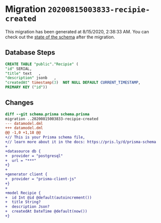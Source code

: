 # Migration `20200815003833-recipie-created`

This migration has been generated at 8/15/2020, 2:38:33 AM.
You can check out the [state of the schema](./schema.prisma) after the migration.

## Database Steps

```sql
CREATE TABLE "public"."Recipie" (
"id" SERIAL,
"title" text   ,
"description" jsonb   ,
"createdAt" timestamp(3)  NOT NULL DEFAULT CURRENT_TIMESTAMP,
PRIMARY KEY ("id"))
```

## Changes

```diff
diff --git schema.prisma schema.prisma
migration ..20200815003833-recipie-created
--- datamodel.dml
+++ datamodel.dml
@@ -1,0 +1,18 @@
+// This is your Prisma schema file,
+// learn more about it in the docs: https://pris.ly/d/prisma-schema
+
+datasource db {
+  provider = "postgresql"
+  url = "***"
+}
+
+generator client {
+  provider = "prisma-client-js"
+}
+
+model Recipie {
+  id Int @id @default(autoincrement())
+  title String?
+  description Json?
+  createdAt DateTime @default(now())
+}
```


